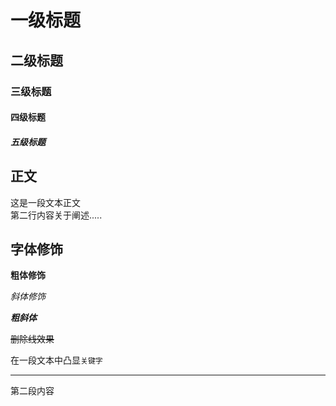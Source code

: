 



# 一级标题
## 二级标题
### 三级标题
#### 四级标题
##### 五级标题


## 正文
  这是一段文本正文<br>
第二行内容关于阐述.....<br>

## 字体修饰

**粗体修饰**

*斜体修饰*

***粗斜体***

~~删除线效果~~

在一段文本中凸显`关键字`

-----------------------

第二段内容
